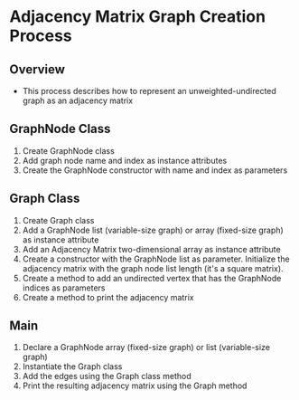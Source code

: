 # Adjacency Matrix Graph Creation Process

## Overview
- This process describes how to represent an unweighted-undirected graph as an adjacency matrix

## GraphNode Class
1. Create GraphNode class
2. Add graph node name and index as instance attributes
3. Create the GraphNode constructor with name and index as parameters

## Graph Class
1. Create Graph class
2. Add a GraphNode list (variable-size graph) or array (fixed-size graph) as instance attribute
3. Add an Adjacency Matrix two-dimensional array as instance attribute
4. Create a constructor with the GraphNode list as parameter. Initialize the adjacency matrix with the graph node list length (it's a square matrix).
5. Create a method to add an undirected vertex that has the GraphNode indices as parameters
6. Create a method to print the adjacency matrix

## Main
1. Declare a GraphNode array (fixed-size graph) or list (variable-size graph)
2. Instantiate the Graph class
3. Add the edges using the Graph class method
4. Print the resulting adjacency matrix using the Graph method
